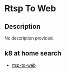 # Rtsp To Web

## Description

No description provided.

## k8 at home search

- [rtsp-to-web](https://nanne.dev/k8s-at-home-search/#/rtsp-to-web)
